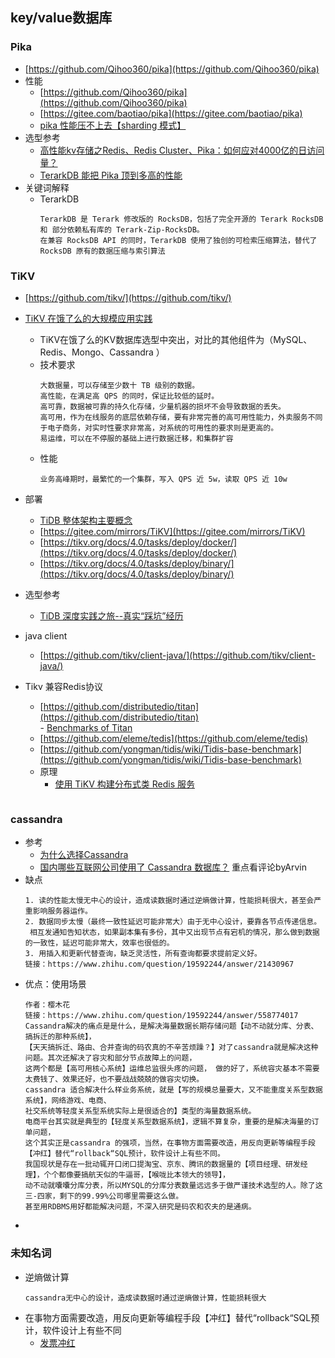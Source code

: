 ## key/value数据库

### Pika
- [https://github.com/Qihoo360/pika](https://github.com/Qihoo360/pika)
- 性能
    - [https://github.com/Qihoo360/pika](https://github.com/Qihoo360/pika)
    - [https://gitee.com/baotiao/pika](https://gitee.com/baotiao/pika)
    - [pika 性能压不上去【sharding 模式】](https://github.com/Qihoo360/pika/issues/985)
- 选型参考
    - [高性能kv存储之Redis、Redis Cluster、Pika：如何应对4000亿的日访问量？](https://www.cnblogs.com/ExMan/p/10691325.html)
    - [TerarkDB 能把 Pika 顶到多高的性能](https://cloud.tencent.com/developer/news/366922)
- 关键词解释
    - TerarkDB
        ```
      TerarkDB 是 Terark 修改版的 RocksDB，包括了完全开源的 Terark RocksDB 和 部分依赖私有库的 Terark-Zip-RocksDB。
      在兼容 RocksDB API 的同时，TerarkDB 使用了独创的可检索压缩算法，替代了 RocksDB 原有的数据压缩与索引算法
      ```


### TiKV
- [https://github.com/tikv/](https://github.com/tikv/)
- [TiKV 在饿了么的大规模应用实践](https://blog.csdn.net/weixin_34258078/article/details/88880908)
    - TiKV在饿了么的KV数据库选型中突出，对比的其他组件为（MySQL、Redis、Mongo、Cassandra ）
    - 技术要求
        ```
      大数据量，可以存储至少数十 TB 级别的数据。
      高性能，在满足高 QPS 的同时，保证比较低的延时。
      高可靠，数据被可靠的持久化存储，少量机器的损坏不会导致数据的丢失。
      高可用，作为在线服务的底层依赖存储，要有非常完善的高可用性能力，外卖服务不同于电子商务，对实时性要求非常高，对系统的可用性的要求则是更高的。
      易运维，可以在不停服的基础上进行数据迁移，和集群扩容
      ```
    - 性能
        ```
      业务高峰期时，最繁忙的一个集群，写入 QPS 近 5w，读取 QPS 近 10w
      ```
- 部署
    - [TiDB 整体架构主要概念](https://docs.pingcap.com/zh/tidb/v3.0/architecture)
    - [https://gitee.com/mirrors/TiKV](https://gitee.com/mirrors/TiKV)
    - [https://tikv.org/docs/4.0/tasks/deploy/docker/](https://tikv.org/docs/4.0/tasks/deploy/docker/)
    - [https://tikv.org/docs/4.0/tasks/deploy/binary/](https://tikv.org/docs/4.0/tasks/deploy/binary/)
- 选型参考
    - [TiDB 深度实践之旅--真实“踩坑”经历](https://www.bbsmax.com/A/gVdnDamEJW/)
- java client
    - [https://github.com/tikv/client-java/](https://github.com/tikv/client-java/)

- Tikv 兼容Redis协议
    - [https://github.com/distributedio/titan](https://github.com/distributedio/titan)    
           - [Benchmarks of Titan](https://github.com/distributedio/titan/blob/master/docs/benchmark/benchmark.md)
    - [https://github.com/eleme/tedis](https://github.com/eleme/tedis)    
    - [https://github.com/yongman/tidis/wiki/Tidis-base-benchmark](https://github.com/yongman/tidis/wiki/Tidis-base-benchmark)
    - 原理   
        - [使用 TiKV 构建分布式类 Redis 服务](https://www.jianshu.com/p/b4dee8372d8d)
            ```
            
            ```    



### cassandra
- 参考
    - [为什么选择Cassandra](https://zhuanlan.zhihu.com/p/78255146)
    - [国内哪些互联网公司使用了 Cassandra 数据库？](https://www.zhihu.com/question/19592244) 重点看评论byArvin
- 缺点
    ```
  1. 读的性能太慢无中心的设计，造成读数据时通过逆熵做计算，性能损耗很大，甚至会严重影响服务器运作。
  2. 数据同步太慢（最终一致性延迟可能非常大）由于无中心设计，要靠各节点传递信息。
     相互发通知告知状态，如果副本集有多份，其中又出现节点有宕机的情况，那么做到数据的一致性，延迟可能非常大，效率也很低的。
  3. 用插入和更新代替查询，缺乏灵活性，所有查询都要求提前定义好。
  链接：https://www.zhihu.com/question/19592244/answer/21430967
  ```
- 优点：使用场景
    ```
  作者：樱木花
  链接：https://www.zhihu.com/question/19592244/answer/558774017
  Cassandra解决的痛点是是什么，是解决海量数据长期存储问题【动不动就分库、分表、搞拆迁的那种系统】，
  【天天搞拆迁、路由、合并查询的码农真的不辛苦烦躁？】对了cassandra就是解决这种问题。其次还解决了容灾和部分节点故障上的问题，
  这两个都是【高可用核心系统】运维总监很头疼的问题， 做的好了，系统容灾基本不需要太费钱了、效果还好，也不要战战兢兢的做容灾切换。
  cassandra 适合解决什么样业务系统，就是【写的规模总量要大，又不能重度关系型数据系统】，网络游戏、电商、
  社交系统等轻度关系型系统实际上是很适合的】类型的海量数据系统。
  电商平台其实就是典型的【轻度关系型数据系统】，逻辑不算复杂，重要的是解决海量的订单问题，
  这个其实正是cassandra 的强项，当然，在事物方面需要改造，用反向更新等编程手段【冲红】替代“rollback“SQL预计，软件设计上有些不同。
  我国现状是存在一批动辄开口闭口提淘宝、京东、腾讯的数据量的【项目经理、研发经理】，个个都像要搞航天似的牛逼哥，【喉咙比本领大的领导】，
  动不动就囔囔分库分表，所以MYSQL的分库分表数量远远多于做严谨技术选型的人。除了这三-四家，剩下的99.99%公司哪里需要这么做。
  甚至用RDBMS用好都能解决问题，不深入研究是码农和农夫的是通病。
  ```
- 

### 未知名词
- 逆熵做计算
    ```
  cassandra无中心的设计，造成读数据时通过逆熵做计算，性能损耗很大
  ```
- 在事物方面需要改造，用反向更新等编程手段【冲红】替代“rollback“SQL预计，软件设计上有些不同
    - [发票冲红](https://baike.baidu.com/item/%E5%8F%91%E7%A5%A8%E5%86%B2%E7%BA%A2/7462995)